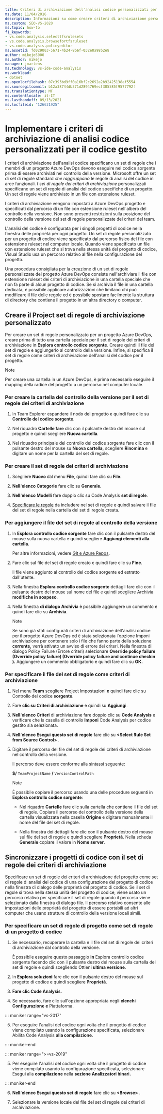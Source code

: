 ```yaml
---
title: Criteri di archiviazione dell'analisi codice personalizzati per il codice gestito
ms.date: 11/04/2016
description: Informazioni su come creare criteri di archiviazione personalizzati per l'analisi del codice. Informazioni su come assicurarsi che Visual Studio codice gestito sia conforme ai criteri Azure DevOps progetto.
ms.custom: SEO-VS-2020
ms.topic: how-to
f1_keywords:
- vs.code.analysis.selecttfsrulesets
- vs.code.analysis.browsefortfsruleset
- vs.code.analysis.policyeditor
ms.assetid: fd029003-5671-4b24-8b6f-032e0a98b2e8
author: mikejo5000
ms.author: mikejo
manager: jmartens
ms.technology: vs-ide-code-analysis
ms.workload:
- dotnet
ms.openlocfilehash: 07c393bd9ff0a16bf2c2692a2b92425138af5554
ms.sourcegitcommit: b12a38744db371d2894769ecf305585f9577792f
ms.translationtype: MT
ms.contentlocale: it-IT
ms.lasthandoff: 09/13/2021
ms.locfileid: "126631925"
---
```

# <a name="implement-custom-code-analysis-check-in-policies-for-managed-code"></a>Implementare i criteri di archiviazione di analisi codice personalizzati per il codice gestito

I criteri di archiviazione dell'analisi codice specificano un set di regole che i membri di un progetto Azure DevOps devono eseguire nel codice sorgente prima di essere archiviati nel controllo della versione. Microsoft offre un set di set di regole standard *che raggruppano* le regole di analisi del codice in aree funzionali. *I set di regole dei criteri di archiviazione* personalizzati specificano un set di regole di analisi del codice specifiche di un progetto. Un set di regole viene archiviato in un file con estensione ruleset.

I criteri di archiviazione vengono impostati a Azure DevOps progetto e specificati dal percorso di un file con estensione ruleset nell'albero del controllo della versione. Non sono presenti restrizioni sulla posizione del controllo della versione del set di regole personalizzate dei criteri del team.

L'analisi del codice è configurata per i singoli progetti di codice nella finestra delle proprietà per ogni progetto. Un set di regole personalizzato per un progetto di codice viene specificato dal percorso fisico del file con estensione ruleset nel computer locale. Quando viene specificato un file con estensione ruleset che si trova nella stessa unità del progetto di codice, Visual Studio usa un percorso relativo al file nella configurazione del progetto.

Una procedura consigliata per la creazione di un set di regole personalizzate del progetto Azure DevOps consiste nell'archiviare il file con estensione ruleset dei criteri di archiviazione in una cartella speciale che non fa parte di alcun progetto di codice. Se si archivia il file in una cartella dedicata, è possibile applicare autorizzazioni che limitano chi può modificare il file delle regole ed è possibile spostare facilmente la struttura di directory che contiene il progetto in un'altra directory o computer.

## <a name="create-the-project-custom-check-in-rule-set"></a>Creare il Project set di regole di archiviazione personalizzato

Per creare un set di regole personalizzato per un progetto Azure DevOps, creare prima di tutto una cartella speciale per il set di regole dei criteri di archiviazione in **Esplora controllo codice sorgente**. Creare quindi il file del set di regole e aggiungerlo al controllo della versione. Infine, si specifica il set di regole come criteri di archiviazione dell'analisi del codice per il progetto.

> [!NOTE]
> Per creare una cartella in un Azure DevOps, è prima necessario eseguire il mapping della radice del progetto a un percorso nel computer locale.

### <a name="to-create-the-version-control-folder-for-the-check-in-policy-rule-set"></a>Per creare la cartella del controllo della versione per il set di regole dei criteri di archiviazione

1. In Team Explorer espandere il nodo del progetto e quindi fare clic su **Controllo del codice sorgente**.

2. Nel riquadro **Cartelle fare** clic con il pulsante destro del mouse sul progetto e quindi scegliere **Nuova cartella**.

3. Nel riquadro principale del controllo del codice sorgente fare clic con il pulsante destro del mouse su **Nuova cartella,** scegliere **Rinomina** e digitare un nome per la cartella del set di regole.

### <a name="to-create-the-check-in-policy-rule-set"></a>Per creare il set di regole dei criteri di archiviazione

1. Scegliere **Nuovo** dal menu **File**, quindi fare clic su **File**.

2. **Nell'elenco Categorie** fare clic su **Generale**.

3. **Nell'elenco Modelli** fare doppio clic su Code Analysis **set di regole**.

4. [Specificare le regole](../code-quality/how-to-create-a-custom-rule-set.md) da includere nel set di regole e quindi salvare il file del set di regole nella cartella del set di regole creata.

### <a name="to-add-the-rule-set-file-to-version-control"></a>Per aggiungere il file del set di regole al controllo della versione

1. In **Esplora controllo codice sorgente** fare clic con il pulsante destro del mouse sulla nuova cartella e quindi scegliere **Aggiungi elementi alla cartella**.

     Per altre informazioni, vedere [Git e Azure Repos](/azure/devops/repos/git/overview?view=vsts&preserve-view=true).

2. Fare clic sul file del set di regole creato e quindi fare clic su **Fine**.

     Il file viene aggiunto al controllo del codice sorgente ed estratto dall'utente.

3. Nella finestra **Esplora controllo codice sorgente** dettagli fare clic con il pulsante destro del mouse sul nome del file e quindi scegliere Archivia **modifiche in sospeso**.

4. Nella finestra **di dialogo Archivia** è possibile aggiungere un commento e quindi fare clic su **Archivia**.

    > [!NOTE]
    > Se sono già stati configurati criteri di archiviazione dell'analisi codice per il progetto Azure DevOps ed è stata selezionata l'opzione Imponi archiviazione per contenere solo i file che fanno parte della soluzione **corrente,** verrà attivato un avviso di errore dei criteri. Nella finestra di dialogo Policy Failure (Errore criteri) selezionare **Override policy failure (Override policy failure) (Override policy failure and continue checkin ).** Aggiungere un commento obbligatorio e quindi fare clic su **OK.**

### <a name="to-specify-the-rule-set-file-as-the-check-in-policy"></a>Per specificare il file del set di regole come criteri di archiviazione

1. Nel menu **Team** scegliere Project Impostazioni **e** quindi fare clic su Controllo del codice **sorgente**.

2. Fare **clic su Criteri di archiviazione** e quindi su **Aggiungi**.

3. **Nell'elenco Criteri** di archiviazione fare doppio clic su **Code Analysis** e verificare che la casella di controllo **Imponi** Code Analysis per codice gestito sia selezionata.

4. **Nell'elenco Esegui questo set di regole** fare clic su **\<Select Rule Set from Source Control>** .

5. Digitare il percorso del file del set di regole dei criteri di archiviazione nel controllo della versione.

     Il percorso deve essere conforme alla sintassi seguente:

     **$/** `TeamProjectName` **/** `VersionControlPath`

    > [!NOTE]
    > È possibile copiare il percorso usando una delle procedure seguenti in **Esplora controllo codice sorgente**:

    - Nel riquadro **Cartelle** fare clic sulla cartella che contiene il file del set di regole. Copiare il percorso del controllo della versione della cartella visualizzata nella casella **Origine** e digitare manualmente il nome del file del set di regole.

    - Nella finestra dei dettagli fare clic con il pulsante destro del mouse sul file del set di regole e quindi scegliere **Proprietà**. Nella scheda **Generale** copiare il valore in **Nome server**.

## <a name="synchronize-code-projects-to-the-check-in-policy-rule-set"></a>Sincronizzare i progetti di codice con il set di regole dei criteri di archiviazione

Specificare un set di regole dei criteri di archiviazione del progetto come set di regole di analisi del codice di una configurazione del progetto di codice nella finestra di dialogo delle proprietà del progetto di codice. Se il set di regole si trova nella stessa unità del progetto di codice, viene usato un percorso relativo per specificare il set di regole quando il percorso viene selezionato dalla finestra di dialogo file. Il percorso relativo consente alle impostazioni delle proprietà del progetto di essere portabili ad altri computer che usano strutture di controllo della versione locali simili.

### <a name="to-specify-a-project-rule-set-as-the-rule-set-of-a-code-project"></a>Per specificare un set di regole di progetto come set di regole di un progetto di codice

1. Se necessario, recuperare la cartella e il file del set di regole dei criteri di archiviazione dal controllo della versione.

   È possibile eseguire questo passaggio **in** Esplora controllo codice sorgente facendo clic con il pulsante destro del mouse sulla cartella del set di regole e quindi scegliendo Ottieni **ultima versione**.

2. In **Esplora soluzioni** fare clic con il pulsante destro del mouse sul progetto di codice e quindi scegliere **Proprietà**.

3. **Fare clic Code Analysis**.

4. Se necessario, fare clic sull'opzione appropriata negli **elenchi Configurazione** **e** Piattaforma.

::: moniker range="vs-2017"

5. Per eseguire l'analisi del codice ogni volta che il progetto di codice viene compilato usando la configurazione specificata, selezionare Abilita Code Analysis **alla compilazione**.

::: moniker-end

::: moniker range=">=vs-2019"

5. Per eseguire l'analisi del codice ogni volta che il progetto di codice viene compilato usando la configurazione specificata, selezionare Esegui alla **compilazione** nella **sezione Analizzatori binari.**

::: moniker-end

6. **Nell'elenco Esegui questo set di regole** fare clic su **\<Browse>** .

8. Selezionare la versione locale del file del set di regole dei criteri di archiviazione.
